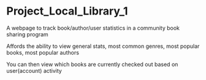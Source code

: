 # Project_Local_Library_1

A webpage to track book/author/user statistics in a community book sharing program

Affords the ability to view general stats, most common genres, most popular books, most popular authors

You can then view which books are currently checked out based on user(account) activity
